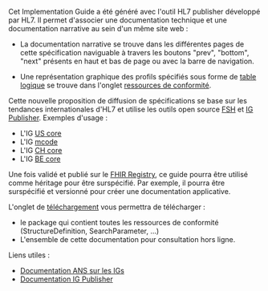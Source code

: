 Cet Implementation Guide a été généré avec l'outil HL7 publisher développé par HL7. Il permet d'associer une documentation technique et une documentation narrative au sein d'un même site web :

* La documentation narrative se trouve dans les différentes pages de cette spécification naviguable à travers les boutons "prev", "bottom", "next" présents en haut et bas de page ou avec la barre de navigation.

* Une représentation graphique des profils spécifiés sous forme de [table logique](http://hl7.org/fhir/R4/formats.html#table) se trouve dans l'onglet [ressources de conformité](artifacts.html).

Cette nouvelle proposition de diffusion de spécifications se base sur les tendances internationales d'HL7 et utilise les outils open source [FSH](https://build.fhir.org/ig/HL7/fhir-shorthand/) et [IG Publisher](https://confluence.hl7.org/display/FHIR/IG+Publisher+Documentation).
Exemples d'usage :

* L'IG [US core](https://www.hl7.org/fhir/us/core)
* L'IG [mcode](http://hl7.org/fhir/us/mcode)
* L'IG [CH core](http://build.fhir.org/ig/hl7ch/ch-core)
* L'IG [BE core](https://build.fhir.org/ig/hl7-be/core)

Une fois validé et publié sur le [FHIR Registry](https://registry.fhir.org/), ce guide pourra être utilisé comme héritage pour être surspécifié. Par exemple, il pourra être surspécifié et versionné pour créer une documentation applicative.

L'onglet de [téléchargement](downloads.html) vous permettra de télécharger :

* le package qui contient toutes les ressources de conformité (StructureDefinition, SearchParameter, ...)
* L'ensemble de cette documentation pour consultation hors ligne.

Liens utiles :

* [Documentation ANS sur les IGs](https://interop.esante.gouv.fr/ig/documentation/)
* [Documentation IG Publisher](https://confluence.hl7.org/display/FHIR/IG+Publisher+Documentation)
